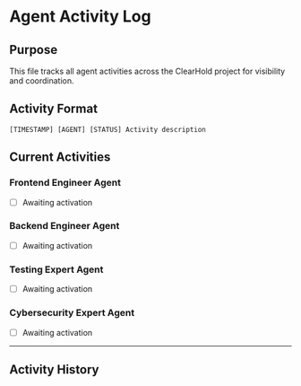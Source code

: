 # Agent Activity Log

## Purpose
This file tracks all agent activities across the ClearHold project for visibility and coordination.

## Activity Format
```
[TIMESTAMP] [AGENT] [STATUS] Activity description
```

## Current Activities

### Frontend Engineer Agent
- [ ] Awaiting activation

### Backend Engineer Agent  
- [ ] Awaiting activation

### Testing Expert Agent
- [ ] Awaiting activation

### Cybersecurity Expert Agent
- [ ] Awaiting activation

---

## Activity History
<!-- Agents will append their activities below -->